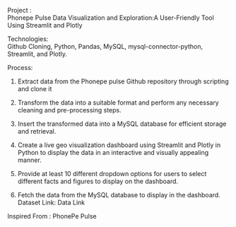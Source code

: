 Project :  
Phonepe Pulse Data Visualization and Exploration:A User-Friendly Tool Using Streamlit and Plotly  

Technologies:  
Github Cloning, Python, Pandas, MySQL, mysql-connector-python, Streamlit, and Plotly.  
  
  Process:  
  1. Extract data from the Phonepe pulse Github repository through scripting and
clone it

2. Transform the data into a suitable format and perform any necessary cleaning
and pre-processing steps.

3. Insert the transformed data into a MySQL database for efficient storage and
retrieval.

4. Create a live geo visualization dashboard using Streamlit and Plotly in Python
to display the data in an interactive and visually appealing manner.
5. Provide at least 10 different dropdown options for users to select different
facts and figures to display on the dashboard.

6. Fetch the data from the MySQL database to display in the dashboard.
   Dataset Link: Data Link
   
   
Inspired From : PhonePe Pulse  
